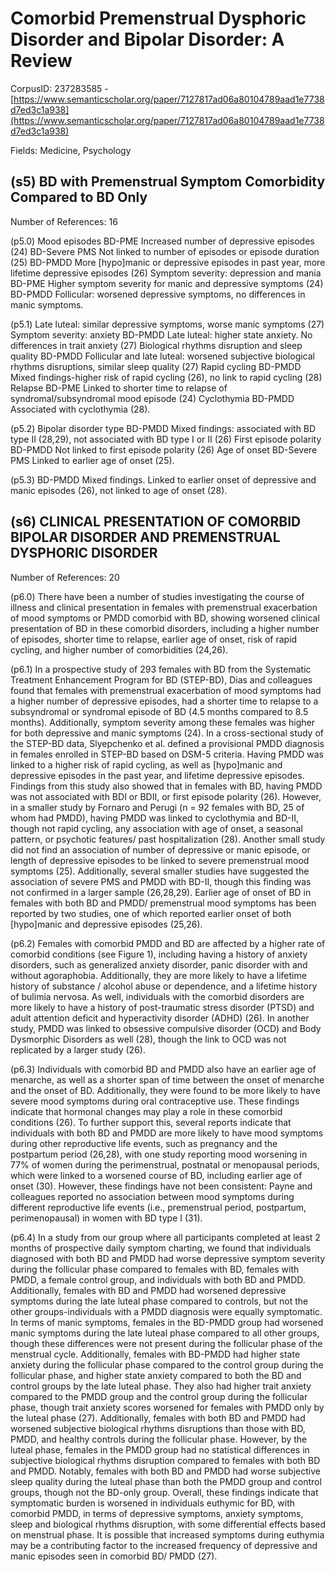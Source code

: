 # Comorbid Premenstrual Dysphoric Disorder and Bipolar Disorder: A Review

CorpusID: 237283585 - [https://www.semanticscholar.org/paper/7127817ad06a80104789aad1e7738d7ed3c1a938](https://www.semanticscholar.org/paper/7127817ad06a80104789aad1e7738d7ed3c1a938)

Fields: Medicine, Psychology

## (s5) BD with Premenstrual Symptom Comorbidity Compared to BD Only
Number of References: 16

(p5.0) Mood episodes BD-PME Increased number of depressive episodes (24) BD-Severe PMS Not linked to number of episodes or episode duration (25) BD-PMDD More [hypo]manic or depressive episodes in past year, more lifetime depressive episodes (26) Symptom severity: depression and mania BD-PME Higher symptom severity for manic and depressive symptoms (24) BD-PMDD Follicular: worsened depressive symptoms, no differences in manic symptoms.

(p5.1) Late luteal: similar depressive symptoms, worse manic symptoms (27) Symptom severity: anxiety BD-PMDD Late luteal: higher state anxiety. No differences in trait anxiety (27) Biological rhythms disruption and sleep quality BD-PMDD Follicular and late luteal: worsened subjective biological rhythms disruptions, similar sleep quality (27) Rapid cycling BD-PMDD Mixed findings-higher risk of rapid cycling (26), no link to rapid cycling (28) Relapse BD-PME Linked to shorter time to relapse of syndromal/subsyndromal mood episode (24) Cyclothymia BD-PMDD Associated with cyclothymia (28).

(p5.2) Bipolar disorder type BD-PMDD Mixed findings: associated with BD type II (28,29), not associated with BD type I or II (26) First episode polarity BD-PMDD Not linked to first episode polarity (26) Age of onset BD-Severe PMS Linked to earlier age of onset (25).

(p5.3) BD-PMDD Mixed findings. Linked to earlier onset of depressive and manic episodes (26), not linked to age of onset (28).
## (s6) CLINICAL PRESENTATION OF COMORBID BIPOLAR DISORDER AND PREMENSTRUAL DYSPHORIC DISORDER
Number of References: 20

(p6.0) There have been a number of studies investigating the course of illness and clinical presentation in females with premenstrual exacerbation of mood symptoms or PMDD comorbid with BD, showing worsened clinical presentation of BD in these comorbid disorders, including a higher number of episodes, shorter time to relapse, earlier age of onset, risk of rapid cycling, and higher number of comorbidities (24,26).

(p6.1) In a prospective study of 293 females with BD from the Systematic Treatment Enhancement Program for BD (STEP-BD), Dias and colleagues found that females with premenstrual exacerbation of mood symptoms had a higher number of depressive episodes, had a shorter time to relapse to a subsyndromal or syndromal episode of BD (4.5 months compared to 8.5 months). Additionally, symptom severity among these females was higher for both depressive and manic symptoms (24). In a cross-sectional study of the STEP-BD data, Slyepchenko et al. defined a provisional PMDD diagnosis in females enrolled in STEP-BD based on DSM-5 criteria. Having PMDD was linked to a higher risk of rapid cycling, as well as [hypo]manic and depressive episodes in the past year, and lifetime depressive episodes. Findings from this study also showed that in females with BD, having PMDD was not associated with BDI or BDII, or first episode polarity (26). However, in a smaller study by Fornaro and Perugi (n = 92 females with BD, 25 of whom had PMDD), having PMDD was linked to cyclothymia and BD-II, though not rapid cycling, any association with age of onset, a seasonal pattern, or psychotic features/ past hospitalization (28). Another small study did not find an association of number of depressive or manic episode, or length of depressive episodes to be linked to severe premenstrual mood symptoms (25). Additionally, several smaller studies have suggested the association of severe PMS and PMDD with BD-II, though this finding was not confirmed in a larger sample (26,28,29). Earlier age of onset of BD in females with both BD and PMDD/ premenstrual mood symptoms has been reported by two studies, one of which reported earlier onset of both [hypo]manic and depressive episodes (25,26).

(p6.2) Females with comorbid PMDD and BD are affected by a higher rate of comorbid conditions (see Figure 1), including having a history of anxiety disorders, such as generalized anxiety disorder, panic disorder with and without agoraphobia. Additionally, they are more likely to have a lifetime history of substance / alcohol abuse or dependence, and a lifetime history of bulimia nervosa. As well, individuals with the comorbid disorders are more likely to have a history of post-traumatic stress disorder (PTSD) and adult attention deficit and hyperactivity disorder (ADHD) (26). In another study, PMDD was linked to obsessive compulsive disorder (OCD) and Body Dysmorphic Disorders as well (28), though the link to OCD was not replicated by a larger study (26).

(p6.3) Individuals with comorbid BD and PMDD also have an earlier age of menarche, as well as a shorter span of time between the onset of menarche and the onset of BD. Additionally, they were found to be more likely to have severe mood symptoms during oral contraceptive use. These findings indicate that hormonal changes may play a role in these comorbid conditions (26). To further support this, several reports indicate that individuals with both BD and PMDD are more likely to have mood symptoms during other reproductive life events, such as pregnancy and the postpartum period (26,28), with one study reporting mood worsening in 77% of women during the perimenstrual, postnatal or menopausal periods, which were linked to a worsened course of BD, including earlier age of onset (30). However, these findings have not been consistent: Payne and colleagues reported no association between mood symptoms during different reproductive life events (i.e., premenstrual period, postpartum, perimenopausal) in women with BD type I (31).

(p6.4) In a study from our group where all participants completed at least 2 months of prospective daily symptom charting, we found that individuals diagnosed with both BD and PMDD had worse depressive symptom severity during the follicular phase compared to females with BD, females with PMDD, a female control group, and individuals with both BD and PMDD. Additionally, females with BD and PMDD had worsened depressive symptoms during the late luteal phase compared to controls, but not the other groups-individuals with a PMDD diagnosis were equally symptomatic. In terms of manic symptoms, females in the BD-PMDD group had worsened manic symptoms during the late luteal phase compared to all other groups, though these differences were not present during the follicular phase of the menstrual cycle. Additionally, females with BD-PMDD had higher state anxiety during the follicular phase compared to the control group during the follicular phase, and higher state anxiety compared to both the BD and control groups by the late luteal phase. They also had higher trait anxiety compared to the PMDD group and the control group during the follicular phase, though trait anxiety scores worsened for females with PMDD only by the luteal phase (27). Additionally, females with both BD and PMDD had worsened subjective biological rhythms disruptions than those with BD, PMDD, and healthy controls during the follicular phase. However, by the luteal phase, females in the PMDD group had no statistical differences in subjective biological rhythms disruption compared to females with both BD and PMDD. Notably, females with both BD and PMDD had worse subjective sleep quality during the luteal phase than both the PMDD group and control groups, though not the BD-only group. Overall, these findings indicate that symptomatic burden is worsened in individuals euthymic for BD, with comorbid PMDD, in terms of depressive symptoms, anxiety symptoms, sleep and biological rhythms disruption, with some differential effects based on menstrual phase. It is possible that increased symptoms during euthymia may be a contributing factor to the increased frequency of depressive and manic episodes seen in comorbid BD/ PMDD (27).
